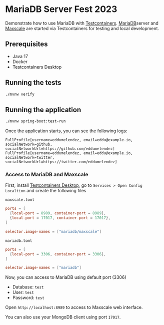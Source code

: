 # MariaDB Server Fest 2023

Demonstrate how to use MariaDB with [Testcontainers](https://testcontainers.com/). 
[MariaDB](https://hub.docker.com/_/mariadb)server and [Maxscale](https://hub.docker.com/r/mariadb/maxscale)
are started via Testcontainers for testing and local development.

## Prerequisites

* Java 17
* Docker
* Testcontainers Desktop

## Running the tests

```bash
./mvnw verify
```

## Running the application

```bash
./mvnw spring-boot:test-run
```

Once the application starts, you can see the following logs:

```
FullProfile[username=eddumelendez, email=eddu@example.io, socialNetwork=github, socialNetworkUrl=https://github.com/eddumelendez]
FullProfile[username=eddumelendez, email=eddu@example.io, socialNetwork=twitter, socialNetworkUrl=https://twitter.com/eddumelendez]
```

### Access to MariaDB and Maxscale

First, install [Testcontainers Desktop](https://testcontainers.com/desktop/), go to 
`Services > Open Config Localtion` and create the following files

`maxscale.toml`

```toml
ports = [
  {local-port = 8989, container-port = 8989},
  {local-port = 17017, container-port = 17017},
]

selector.image-names = ["mariadb/maxscale"]
```

`mariadb.toml`

```toml
ports = [
  {local-port = 3306, container-port = 3306},
]

selector.image-names = ["mariadb"]
```

Now, you can access to MariaDB using default port (3306)

* Database: `test`
* User: `test`
* Password: `test`

Open `http://localhost:8989` to access to Maxscale web interface.

You can also use your MongoDB client using port `17017`.
